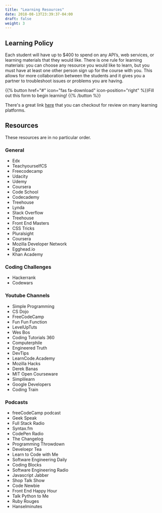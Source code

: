 ```yaml
---
title: "Learning Resources"
date: 2018-08-13T23:39:37-04:00
draft: false
weight: 3
---
```


## Learning Policy
Each student will have up to $400 to spend on any API’s, web services, or learning materials that they would like. There is one rule for learning materials: you can choose any resource you would like to learn, but you must have at least one other person sign up for the course with you. This allows for more collaboration between the students and it gives you a partner to troubleshoot issues or problems you are having.

{{% button href="#" icon="fas fa-download" icon-position="right" %}}Fill out this form to begin learning! {{% /button %}}

There's a great link [here](https://www.producthunt.com/ask/3452-what-are-the-best-websites-to-learn-to-code) that you can checkout for review on many learning platforms.

## Resources
These resources are in no particular order.

### General 
- Edx
- TeachyourselfCS
- Freecodecamp
- Udacity
- Udemy
- Coursera
- Code School
- Codecademy
- Treehouse
- Lynda
- Stack Overflow
- Treehouse
- Front End Masters
- CSS Tricks
- Pluralsight
- Coursera
- Mozilla Developer Network
- Egghead.io
- Khan Academy

### Coding Challenges
- Hackerrank
- Codewars


### Youtube Channels
- Simple Programming
- CS Dojo
- FreeCodeCamp
- Fun Fun Function
- LevelUpTuts
- Wes Bos
- Coding Tutorials 360
- Computerphile
- Engineered Truth
- DevTips
- LearnCode.Academy
- Mozilla Hacks
- Derek Banas
- MIT Open Courseware
- Simplilearn
- Google Developers
- Coding Train 

### Podcasts
- freeCodeCamp podcast
- Geek Speak
- Full Stack Radio
- Syntax.fm
- CodePen Radio
- The Changelog
- Programming Throwdown
- Develoepr Tea
- Learn to Code with Me
- Software Engineering Daily
- Coding Blocks
- Software Engineering Radio
- Javascript Jabber
- Shop Talk Show
- Code Newbie
- Front End Happy Hour
- Talk Python to Me
- Ruby Rouges
- Hanselminutes
